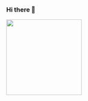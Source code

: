 ### Hi there 👋
<a href="#"><img align="middle" src="https://github.com/blackcater/blackcater/raw/main/images/banner.gif" width="200 " height="200" /></a>

<!--
**aks7816/aks7816** is a ✨ _special_ ✨ repository because its `README.md` (this file) appears on your GitHub profile.


-->
